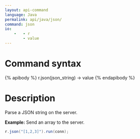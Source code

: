 ```yaml
---
layout: api-command
language: Java
permalink: api/java/json/
command: json
io:
    -   - r
        - value
---
```


# Command syntax #

{% apibody %}
r.json(json_string) &rarr; value
{% endapibody %}

# Description #

Parse a JSON string on the server.

__Example:__ Send an array to the server.

```java
r.json("[1,2,3]").run(conn);
```

